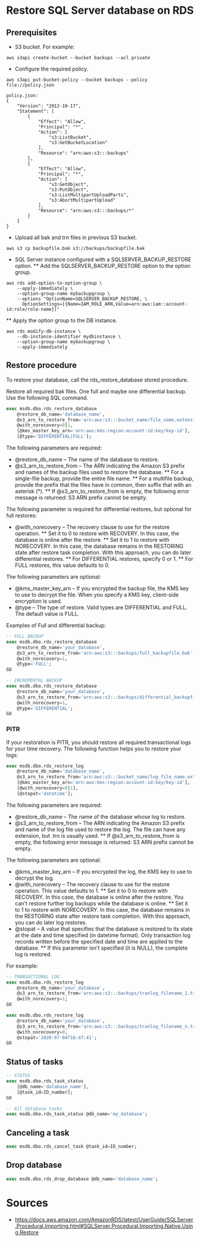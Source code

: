 # Restore SQL Server database on RDS

## Prerequisites

* S3 bucket. For example:
```shell
aws s3api create-bucket --bucket backups --acl private
```
* Configure the required policy.
```
aws s3api put-bucket-policy --bucket backups --policy file://policy.json

policy.json:
{
    "Version": "2012-10-17",
    "Statement": [
        {
            "Effect": "Allow",
            "Principal": "*",
            "Action": [
                "s3:ListBucket",
                "s3:GetBucketLocation" 
            ],
            "Resource": "arn:aws:s3:::backups" 
        },
        {
            "Effect": "Allow",
            "Principal": "*",
            "Action": [
                "s3:GetObject",
                "s3:PutObject",
                "s3:ListMultipartUploadParts",
                "s3:AbortMultipartUpload" 
            ],
            "Resource": "arn:aws:s3:::backups/*" 
        }
    ]
}
```
* Upload all bak and trn files in previous S3 bucket.
```shell
aws s3 cp backupfile.bak s3://backups/backupfile.bak
```
* SQL Server instance configured with a SQLSERVER_BACKUP_RESTORE option.
** Add the SQLSERVER_BACKUP_RESTORE option to the option group.
```shell
aws rds add-option-to-option-group \
	--apply-immediately \
	--option-group-name mybackupgroup \
	--options "OptionName=SQLSERVER_BACKUP_RESTORE, \
	  OptionSettings=[{Name=IAM_ROLE_ARN,Value=arn:aws:iam::account-id:role/role-name}]"
```
** Apply the option group to the DB instance.
```shell
aws rds modify-db-instance \
	--db-instance-identifier mydbinstance \
	--option-group-name mybackupgroup \
	--apply-immediately
```

## Restore procedure

To restore your database, call the rds_restore_database stored procedure.

Restore all required bak files. One full and maybe one differential backup. Use the following SQL command.
```sql
exec msdb.dbo.rds_restore_database 
	@restore_db_name='database_name', 
	@s3_arn_to_restore_from='arn:aws:s3:::bucket_name/file_name.extension',
	@with_norecovery=0|1,
	[@kms_master_key_arn='arn:aws:kms:region:account-id:key/key-id'],
	[@type='DIFFERENTIAL|FULL'];
```

The following parameters are required:
* @restore_db_name – The name of the database to restore.
* @s3_arn_to_restore_from – The ARN indicating the Amazon S3 prefix and names of the backup files used to restore the database.
** For a single-file backup, provide the entire file name.
** For a multifile backup, provide the prefix that the files have in common, then suffix that with an asterisk (*).
** If @s3_arn_to_restore_from is empty, the following error message is returned: S3 ARN prefix cannot be empty.

The following parameter is required for differential restores, but optional for full restores:
* @with_norecovery – The recovery clause to use for the restore operation.
** Set it to 0 to restore with RECOVERY. In this case, the database is online after the restore.
** Set it to 1 to restore with NORECOVERY. In this case, the database remains in the RESTORING state after restore task completion. With this approach, you can do later differential restores.
** For DIFFERENTIAL restores, specify 0 or 1.
** For FULL restores, this value defaults to 0.

The following parameters are optional:
* @kms_master_key_arn – If you encrypted the backup file, the KMS key to use to decrypt the file.
When you specify a KMS key, client-side encryption is used.
* @type – The type of restore. Valid types are DIFFERENTIAL and FULL. The default value is FULL.

Examples of Full and differential backup:
```sql
-- FULL BACKUP
exec msdb.dbo.rds_restore_database 
    @restore_db_name='your_database', 
    @s3_arn_to_restore_from='arn:aws:s3:::backups/full_backupfile.bak',
    @with_norecovery=1,
    @type='FULL';
GO
```
```sql
-- INCREMENTAL BACKUP
exec msdb.dbo.rds_restore_database 
    @restore_db_name='your_database', 
    @s3_arn_to_restore_from='arn:aws:s3:::backups/differential_backupfile.bak',
    @with_norecovery=1,
    @type='DIFFERENTIAL';
GO
```

### PITR

If your restoration is PITR, you should restore all required transactional logs for your time recovery.
The following function helps you to restore your logs:
```sql
exec msdb.dbo.rds_restore_log 
	@restore_db_name='database_name', 
	@s3_arn_to_restore_from='arn:aws:s3:::bucket_name/log_file_name.extension',
	[@kms_master_key_arn='arn:aws:kms:region:account-id:key/key-id'],
	[@with_norecovery=0|1],
	[@stopat='datetime'];
```

The following parameters are required:
* @restore_db_name – The name of the database whose log to restore.
* @s3_arn_to_restore_from – The ARN indicating the Amazon S3 prefix and name of the log file used to restore the log. The file can have any extension, but .trn is usually used.
** If @s3_arn_to_restore_from is empty, the following error message is returned: S3 ARN prefix cannot be empty.

The following parameters are optional:
* @kms_master_key_arn – If you encrypted the log, the KMS key to use to decrypt the log.
* @with_norecovery – The recovery clause to use for the restore operation. This value defaults to 1.
** Set it to 0 to restore with RECOVERY. In this case, the database is online after the restore. You can't restore further log backups while the database is online.
** Set it to 1 to restore with NORECOVERY. In this case, the database remains in the RESTORING state after restore task completion. With this approach, you can do later log restores.
* @stopat – A value that specifies that the database is restored to its state at the date and time specified (in datetime format). Only transaction log records written before the specified date and time are applied to the database.
** If this parameter isn't specified (it is NULL), the complete log is restored.

For example:
```sql
-- TRANSACTIONAL LOG
exec msdb.dbo.rds_restore_log 
    @restore_db_name='your_database', 
    @s3_arn_to_restore_from='arn:aws:s3:::backups/tranlog_filename_1.trn',
    @with_norecovery=1;
GO

exec msdb.dbo.rds_restore_log 
    @restore_db_name='your_database', 
    @s3_arn_to_restore_from='arn:aws:s3:::backups/tranlog_filename_n.trn',
    @with_norecovery=0,
    @stopat='2020-07-04T16:47:41';
GO
```


## Status of tasks

```sql
-- STATUS
exec msdb.dbo.rds_task_status
	[@db_name='database_name'],
	[@task_id=ID_number];
GO

-- All database tasks
exec msdb.dbo.rds_task_status @db_name='my_database';
```

## Canceling a task

```sql
exec msdb.dbo.rds_cancel_task @task_id=ID_number;
```

## Drop database

```sql
exec msdb.dbo.rds_drop_database @db_name='database_name';
```

# Sources

* https://docs.aws.amazon.com/AmazonRDS/latest/UserGuide/SQLServer.Procedural.Importing.html#SQLServer.Procedural.Importing.Native.Using.Restore